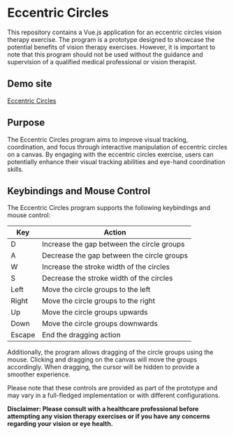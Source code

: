 # Eccentric Circles

This repository contains a Vue.js application for an eccentric circles vision therapy exercise. The program is a prototype designed to showcase the potential benefits of vision therapy exercises. However, it is important to note that this program should not be used without the guidance and supervision of a qualified medical professional or vision therapist.


## Demo site

[Eccentric Circles](https://vt.filipealmeida.net/)

## Purpose

The Eccentric Circles program aims to improve visual tracking, coordination, and focus through interactive manipulation of eccentric circles on a canvas. By engaging with the eccentric circles exercise, users can potentially enhance their visual tracking abilities and eye-hand coordination skills.

## Keybindings and Mouse Control

The Eccentric Circles program supports the following keybindings and mouse control:

| Key        | Action                                      |
| ---------- | ------------------------------------------- |
| D          | Increase the gap between the circle groups   |
| A          | Decrease the gap between the circle groups   |
| W          | Increase the stroke width of the circles     |
| S          | Decrease the stroke width of the circles     |
| Left       | Move the circle groups to the left           |
| Right      | Move the circle groups to the right          |
| Up         | Move the circle groups upwards               |
| Down       | Move the circle groups downwards             |
| Escape     | End the dragging action                      |

Additionally, the program allows dragging of the circle groups using the mouse. Clicking and dragging on the canvas will move the groups accordingly. When dragging, the cursor will be hidden to provide a smoother experience.

Please note that these controls are provided as part of the prototype and may vary in a full-fledged implementation or with different configurations.

**Disclaimer: Please consult with a healthcare professional before attempting any vision therapy exercises or if you have any concerns regarding your vision or eye health.**
